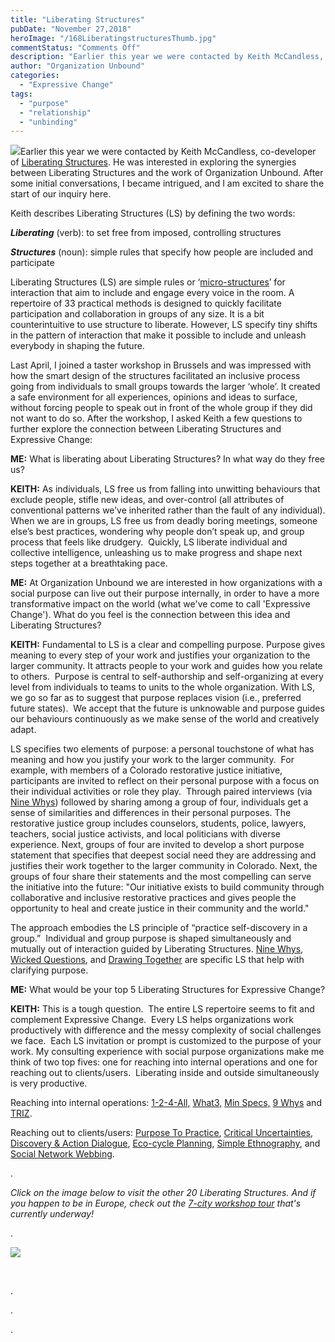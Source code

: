 ```yaml
---
title: "Liberating Structures"
pubDate: "November 27,2018"
heroImage: "/168LiberatingstructuresThumb.jpg"
commentStatus: "Comments Off"
description: "Earlier this year we were contacted by Keith McCandless, co-developer of Liberating Structures. He was interested in exploring the synergies between Liberating Structures and the work of Organization Unbound. After some initial conversations, I became intrigued and am excited to share the start of our inquiry here."
author: "Organization Unbound"
categories: 
  - "Expressive Change"
tags: 
  - "purpose"
  - "relationship"
  - "unbinding"
---
```


![](https://organizationunbound.org/wp-content/uploads/2018/11/168Liberatingstructures2.jpg)Earlier this year we were contacted by Keith McCandless, co-developer of [Liberating Structures](http://www.liberatingstructures.com/home/). He was interested in exploring the synergies between Liberating Structures and the work of Organization Unbound. After some initial conversations, I became intrigued, and I am excited to share the start of our inquiry here.

Keith describes Liberating Structures (LS) by defining the two words:

**_Liberating_** (verb): to set free from imposed, controlling structures

_**Structures**_ (noun): simple rules that specify how people are included and participate

Liberating Structures (LS) are simple rules or ‘[micro-structures](http://www.liberatingstructures.com/design-elements/)’ for interaction that aim to include and engage every voice in the room. A repertoire of 33 practical methods is designed to quickly facilitate participation and collaboration in groups of any size. It is a bit counterintuitive to use structure to liberate. However, LS specify tiny shifts in the pattern of interaction that make it possible to include and unleash everybody in shaping the future.

Last April, I joined a taster workshop in Brussels and was impressed with how the smart design of the structures facilitated an inclusive process going from individuals to small groups towards the larger ‘whole’. It created a safe environment for all experiences, opinions and ideas to surface, without forcing people to speak out in front of the whole group if they did not want to do so. After the workshop, I asked Keith a few questions to further explore the connection between Liberating Structures and Expressive Change:

**ME:** What is liberating about Liberating Structures? In what way do they free us?

**KEITH:** As individuals, LS free us from falling into unwitting behaviours that exclude people, stifle new ideas, and over-control (all attributes of conventional patterns we’ve inherited rather than the fault of any individual). When we are in groups, LS free us from deadly boring meetings, someone else’s best practices, wondering why people don’t speak up, and group process that feels like drudgery.  Quickly, LS liberate individual and collective intelligence, unleashing us to make progress and shape next steps together at a breathtaking pace.

**ME:** At Organization Unbound we are interested in how organizations with a social purpose can live out their purpose internally, in order to have a more transformative impact on the world (what we've come to call 'Expressive Change'). What do you feel is the connection between this idea and Liberating Structures?

**KEITH:** Fundamental to LS is a clear and compelling purpose. Purpose gives meaning to every step of your work and justifies your organization to the larger community. It attracts people to your work and guides how you relate to others.  Purpose is central to self-authorship and self-organizing at every level from individuals to teams to units to the whole organization. With LS, we go so far as to suggest that purpose replaces vision (i.e., preferred future states).  We accept that the future is unknowable and purpose guides our behaviours continuously as we make sense of the world and creatively adapt.

LS specifies two elements of purpose: a personal touchstone of what has meaning and how you justify your work to the larger community.  For example, with members of a Colorado restorative justice initiative, participants are invited to reflect on their personal purpose with a focus on their individual activities or role they play.  Through paired interviews (via [Nine Whys](http://www.liberatingstructures.com/3-nine-whys/)) followed by sharing among a group of four, individuals get a sense of similarities and differences in their personal purposes. The restorative justice group includes counselors, students, police, lawyers, teachers, social justice activists, and local politicians with diverse experience. Next, groups of four are invited to develop a short purpose statement that specifies that deepest social need they are addressing and justifies their work together to the larger community in Colorado. Next, the groups of four share their statements and the most compelling can serve the initiative into the future: "Our initiative exists to build community through collaborative and inclusive restorative practices and gives people the opportunity to heal and create justice in their community and the world." 

The approach embodies the LS principle of “practice self-discovery in a group.”  Individual and group purpose is shaped simultaneously and mutually out of interaction guided by Liberating Structures. [Nine Whys](http://www.liberatingstructures.com/3-nine-whys/), [Wicked Questions](http://www.liberatingstructures.com/4-wicked-questions/), and [Drawing Together](http://www.liberatingstructures.com/20-drawing-together/) are specific LS that help with clarifying purpose.

**ME:** What would be your top 5 Liberating Structures for Expressive Change?

**KEITH:** This is a tough question.  The entire LS repertoire seems to fit and complement Expressive Change.  Every LS helps organizations work productively with difference and the messy complexity of social challenges we face.  Each LS invitation or prompt is customized to the purpose of your work. My consulting experience with social purpose organizations make me think of two top fives: one for reaching into internal operations and one for reaching out to clients/users.  Liberating inside and outside simultaneously is very productive.

Reaching into internal operations: [1-2-4-All,](http://www.liberatingstructures.com/1-1-2-4-all/) [What3,](http://www.liberatingstructures.com/9-what-so-what-now-what-w/) [Min Specs,](http://www.liberatingstructures.com/14-min-specs/) [9 Whys](http://www.liberatingstructures.com/3-nine-whys/) and [TRIZ](http://www.liberatingstructures.com/6-making-space-with-triz/).

Reaching out to clients/users: [Purpose To Practice](http://www.liberatingstructures.com/33-purpose-to-practice-p2p/), [Critical Uncertainties](http://www.liberatingstructures.com/30-critical-uncertainties/), [Discovery & Action Dialogue](http://www.liberatingstructures.com/10-discovery-action-dialogue/), [Eco-cycle Planning](http://www.liberatingstructures.com/31-ecocycle-planning/), [Simple Ethnography](http://www.liberatingstructures.com/28-simple-ethnography/), and [Social Network Webbing](http://www.liberatingstructures.com/23-social-network-webbing/).

.

_Click on the image below to visit the other 20 Liberating Structures. And if you happen to be in Europe, check out the [7-city workshop tour](https://liberatingstructures.eu/#) that's currently underway!_

.

[![](https://organizationunbound.org/wp-content/uploads/2018/11/1_NWjcCIW0QkcsjfEtcMNfUw.png)](http://www.liberatingstructures.com/ls-menu/)

 

.

.

.
